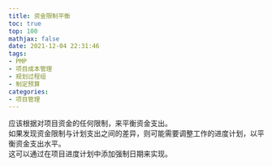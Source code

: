 ```yaml
---
title: 资金限制平衡
toc: true
top: 100
mathjax: false
date: 2021-12-04 22:31:46
tags:
- PMP
- 项目成本管理
- 规划过程组
- 制定预算
categories:
- 项目管理
---
```

应该根据对项目资金的任何限制，来平衡资金支出。  
如果发现资金限制与计划支出之间的差异，则可能需要调整工作的进度计划，以平衡资金支出水平。  
这可以通过在项目进度计划中添加强制日期来实现。
